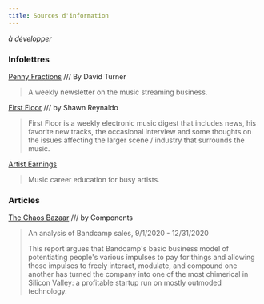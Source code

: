 ```yaml
---
title: Sources d'information
---
```


*à développer*

### Infolettres

[Penny Fractions](https://www.getrevue.co/profile/pennyfractions) /// By David Turner
>A weekly newsletter on the music streaming business.

[First Floor](https://firstfloor.substack.com/) /// by Shawn Reynaldo
>First Floor is a weekly electronic music digest that includes news, his favorite new tracks, the occasional interview and some thoughts on the issues affecting the larger scene / industry that surrounds the music.

[Artist Earnings](https://www.artistearnings.com/)
>Music career education for busy artists.

### Articles
[The Chaos Bazaar](https://components.one/posts/bandcamp-the-chaos-bazaar) /// by Components
>An analysis of Bandcamp sales, 9/1/2020 - 12/31/2020
>
>This report argues that Bandcamp's basic business model of potentiating people's various impulses to pay for things and allowing those impulses to freely interact, modulate, and compound one another has turned the company into one of the most chimerical in Silicon Valley: a profitable startup run on mostly outmoded technology.